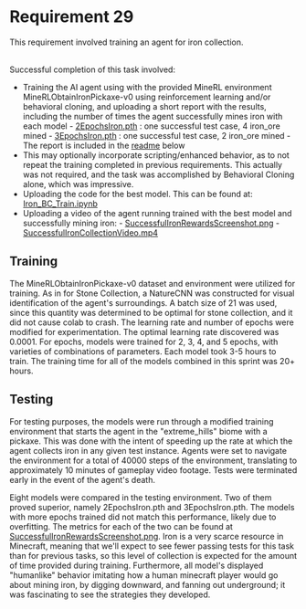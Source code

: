 <h1>Requirement 29</h1>
This requirement involved training an agent for iron collection. 
       
  
&nbsp;  
Successful completion of this task involved:
- Training the AI agent using with the provided MineRL environment MineRLObtainIronPickaxe-v0 using reinforcement learning and/or behavioral cloning, and uploading a short report with the results, including the number of times the agent successfully mines iron with each model
       - [2EpochsIron.pth](https://github.com/lincolnschick/ML4MC/blob/main/docs/reports/requirement-29/2EpochIron.pth) : one successful test case, 4 iron_ore mined
       - [3EpochsIron.pth](https://github.com/lincolnschick/ML4MC/blob/main/docs/reports/requirement-29/3EpochIron.pth) : one successful test case, 2 iron_ore mined
       - The report is included in the [readme](https://github.com/lincolnschick/ML4MC/tree/main/docs/reports/requirement-29#readme) below
- This may optionally incorporate scripting/enhanced behavior, as to not repeat the training completed in previous requirements. This actually was not required, and the task was accomplished by Behavioral Cloning alone, which was impressive.
- Uploading the code for the best model. This can be found at: [Iron_BC_Train.ipynb](https://github.com/lincolnschick/ML4MC/blob/main/docs/reports/requirement-29/Iron_BC_Train.ipynb) 
- Uploading a video of the agent running trained with the best model and successfully mining iron:
       - [SuccessfulIronRewardsScreenshot.png](https://github.com/lincolnschick/ML4MC/blob/main/docs/reports/requirement-29/SuccessfulIronRewardsScreenshot.png)
       - [SuccessfulIronCollectionVideo.mp4](https://github.com/lincolnschick/ML4MC/blob/main/docs/reports/requirement-29/SuccessfulIronCollectionVideo.mp4)

  
<h2>Training</h2>
The MineRLObtainIronPickaxe-v0 dataset and environment were utilized for training. As in for Stone Collection, a NatureCNN was constructed for visual identification of the agent's surroundings. A batch size of 21 was used, since this quantity was determined to be optimal for stone collection, and it did not cause colab to crash. The learning rate and number of epochs were modified for experimentation. The optimal learning rate discovered was 0.0001. For epochs, models were trained for 2, 3, 4, and 5 epochs, with varieties of combinations of parameters. Each model took 3-5 hours to train. The training time for all of the models combined in this sprint was 20+ hours. 
<h2>Testing</h2>
For testing purposes, the models were run through a modified training environment that starts the agent in the "extreme_hills" biome with a pickaxe. This was done with the intent of speeding up the rate at which the agent collects iron in any given test instance. Agents were set to navigate the environment for a total of 40000 steps of the environment, translating to approximately 10 minutes of gameplay video footage. Tests were terminated early in the event of the agent's death.

Eight models were compared in the testing environment. Two of them proved superior, namely 2EpochsIron.pth and 3EpochsIron.pth. The models with more epochs trained did not match this performance, likely due to overfitting. The metrics for each of the two can be found at [SuccessfulIronRewardsScreenshot.png](https://github.com/lincolnschick/ML4MC/blob/main/docs/reports/requirement-29/SuccessfulIronRewardsScreenshot.png).  Iron is a very scarce resource in Minecraft, meaning that we'll expect to see fewer passing tests for this task than for previous tasks, so this level of collection is expected for the amount of time provided during training. Furthermore, all model's displayed "humanlike" behavior imitating how a human minecraft player would go about mining iron, by digging downward, and fanning out underground; it was fascinating to see the strategies they developed.


